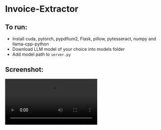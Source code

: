# Invoice-Extractor

## To run:

- Install cuda, pytorch, pypdfium2, Flask, pillow, pytesseract, numpy and llama-cpp-python
- Download LLM model of your choice into models folder
- Add model path to `server.py`

## Screenshot:

![](/Screenshots/video.mp4)
